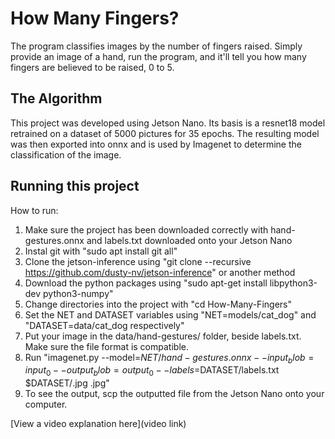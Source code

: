 # How Many Fingers?

The program classifies images by the number of fingers raised. Simply provide an image of a hand, run the program, and it'll tell you how many fingers are believed to be raised, 0 to 5.


## The Algorithm

This project was developed using Jetson Nano.  Its basis is a resnet18 model retrained on a dataset of 5000 pictures for 35 epochs. The resulting model was then exported into onnx and is used by Imagenet to determine the classification of the image. 

## Running this project

How to run:
1. Make sure the project has been downloaded correctly with hand-gestures.onnx and labels.txt downloaded onto your Jetson Nano
2. Instal git with "sudo apt install git all"
3. Clone the jetson-inference using "git clone --recursive https://github.com/dusty-nv/jetson-inference" or another method
4. Download the python packages using "sudo apt-get install libpython3-dev python3-numpy"
5. Change directories into the project with "cd How-Many-Fingers"
6. Set the NET and DATASET variables using "NET=models/cat_dog" and "DATASET=data/cat_dog respectively"
7. Put your image in the data/hand-gestures/ folder, beside labels.txt. Make sure the file format is compatible. 
8. Run "imagenet.py --model=$NET/hand-gestures.onnx --input_blob=input_0 --output_blob=output_0 --labels=$DATASET/labels.txt $DATASET/<Image Name>.jpg .jpg"
9. To see the output, scp the outputted file from the Jetson Nano onto your computer.

[View a video explanation here](video link)
